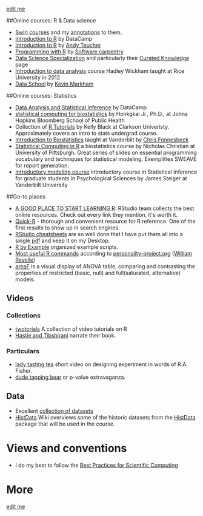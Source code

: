 [edit me](https://github.com/andkov/psy532/edit/master/resources.md)  




##Online courses: R & Data science
- [Swirl courses](https://github.com/swirldev/swirl_courses) and my [annotations](./materials/swirl/course_notes.md) to them. 
- [Introduction to R](https://www.datacamp.com/courses/introduction-to-r)  by DataCamp   
- [Introduction to R](http://ateucher.github.io/rcourse_site/)  by [Andy Teucher](https://github.com/ateucher)
- [Programming with R](http://swcarpentry.github.io/r-novice-inflammation/)  by [Software carpentry](http://software-carpentry.org/)  
- [Data Science Specialization](https://github.com/DataScienceSpecialization) and particularly their [Curated Knowledge](http://datasciencespecialization.github.io/curated/) page  
- [Introduction to data analysis](http://stat405.had.co.nz/) course Hadley Wickham taught at Rice University in 2012  
- [Data School](http://www.dataschool.io/about/) by [Kevin Markham](https://github.com/justmarkham)




##Online courses: Statistics
- [Data Analysis and Statistical Inference](https://www.datacamp.com/courses/data-analysis-and-statistical-inference_mine-cetinkaya-rundel-by-datacamp) by DataCamp  
- [statistical computing for biostatistics](http://www.biostat.jhsph.edu/~hji/courses/statcomputing/)  by Honkgkai Ji , Ph.D., at Johns Hopkins Bloomberg School of Public Health  
- Collection of [R Tutorials](http://www.cyclismo.org/tutorial/R/) by Kelly Black at Clarkson Univeristy. Approximately covers an intro to stats undergrad course.
- [Introduction to Biostatistics](http://stronginference.com/Bios6301/)  taught at Vanderbilt by [Chris Fonnesbeck](https://github.com/fonnesbeck?tab=repositories)
- [Statistical Computing in R](http://www.pitt.edu/~njc23/) a biostatistics course by   Nicholas Christian at University of Pittsburgh.  Great series of slides on essential programming vocabulary and techniques  for statistical modeling. Exemplifies SWEAVE for report generation.  
- [Introductory modeling course](http://statpower.net/310LectureSlides.html) introductory course in Statistical Inference for graduate students in Psychological Sciences by James Steiger  at Vanderbilt University   


##Go-to places 
- [A GOOD PLACE TO START LEARNING R](http://www.rstudio.com/resources/training/online-learning/): RStudio team collects the best online resources. Check out every link they mention, it's worth it.  
- [Quick-R](http://www.statmethods.net/) - thorough and convenient resource for R reference. One of the first results to show up in search engines. 
- [RStudio cheatsheets](http://www.rstudio.com/resources/cheatsheets/) are so well done that I have put them all into a single [pdf](./materials/pdf/R_Studio_Cheat_Sheets.pdf) and keep it on my Desktop.
- [R by Example](http://www.mayin.org/ajayshah/KB/R/) organized example scripts. 
- [Most useful R commands](http://www.personality-project.org/r/r.commands.html) according to [personality-project.org](http://www.personality-project.org/index.html) ([William Revelle](http://www.personality-project.org/revelle.html))
 - [areaF](https://github.com/andkov/areaF/blob/master/concept.md) is a visual display of ANOVA table, comparing and contrasting the properties of restricted (basic, null) and full(saturated, alternative) models.


## Videos

### Collections
- [twotorials](http://www.twotorials.com/) A collection of video tutorials on R
- [Hastie and Tibshirani](http://www.r-bloggers.com/in-depth-introduction-to-machine-learning-in-15-hours-of-expert-videos/) narrate their book.  

### Particulars
- [lady tasting tea](https://www.youtube.com/watch?v=lgs7d5saFFc) short video on designing experiment in words of R.A. Fisher.    
- [dude tapping bear](https://www.youtube.com/watch?v=bVMVGHkt2cg) or p-value extravaganza. 


## Data 

- Excellent [collection of datasets](http://www.statsci.org/datasets.html) 
- [HistData](./data/HistData/Encyclopedia_HistData.md) Wiki overviews some of the historic datasets from the [HistData](./data/HistData/README.md) package that will be used in the course.




  

 

 
# Views and conventions 

- I do my best to follow the [Best Practices for Scientific Computing](http://journals.plos.org/plosbiology/article?id=10.1371/journal.pbio.1001745)

# More 

[edit me](https://github.com/andkov/psy532/edit/master/resources.md)  
 
 
 
 
 
